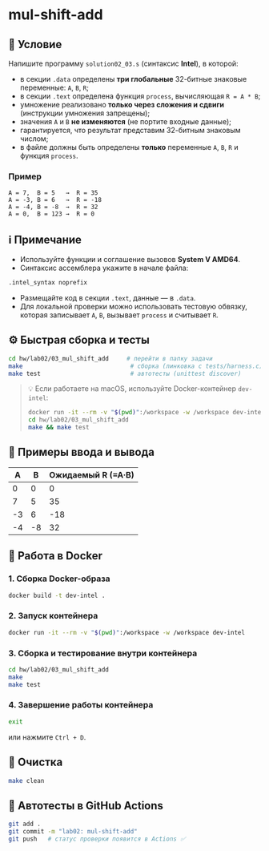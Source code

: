 # mul-shift-add

## 📝 Условие

Напишите программу `solution02_03.s` (синтаксис **Intel**), в которой:

- в секции `.data` определены **три глобальные** 32-битные знаковые переменные: `A`, `B`, `R`;
- в секции `.text` определена функция `process`, вычисляющая `R = A * B`;
- умножение реализовано **только через сложения и сдвиги** (инструкции умножения запрещены);
- значения `A` и `B` **не изменяются** (не портите входные данные);
- гарантируется, что результат представим 32-битным знаковым числом;
- в файле должны быть определены **только** переменные `A`, `B`, `R` и функция `process`.

### Пример
```text
A = 7,  B = 5   →  R = 35
A = -3, B = 6   →  R = -18
A = -4, B = -8  →  R = 32
A = 0,  B = 123 →  R = 0
```

## ℹ️ Примечание

- Используйте функции и соглашение вызовов **System V AMD64**.
- Синтаксис ассемблера укажите в начале файла:
```asm
.intel_syntax noprefix
```
- Размещайте код в секции `.text`, данные — в `.data`.
- Для локальной проверки можно использовать тестовую обвязку, которая записывает `A`, `B`, вызывает `process` и считывает `R`.

## ⚙️ Быстрая сборка и тесты

```bash
cd hw/lab02/03_mul_shift_add     # перейти в папку задачи
make                              # сборка (линковка с tests/harness.c)
make test                         # автотесты (unittest discover)
```

> 💡 Если работаете на macOS, используйте Docker-контейнер `dev-intel`:
> ```bash
> docker run -it --rm -v "$(pwd)":/workspace -w /workspace dev-intel
> cd hw/lab02/03_mul_shift_add
> make && make test
> ```

## 🧪 Примеры ввода и вывода

| A  | B  | Ожидаемый R (=A·B) |
|----|----|---------------------|
| 0  | 0  | 0                   |
| 7  | 5  | 35                  |
| -3 | 6  | -18                 |
| -4 | -8 | 32                  |

## 🐳 Работа в Docker

### 1. Сборка Docker-образа

```bash
docker build -t dev-intel .
```

### 2. Запуск контейнера

```bash
docker run -it --rm -v "$(pwd)":/workspace -w /workspace dev-intel
```

### 3. Сборка и тестирование внутри контейнера

```bash
cd hw/lab02/03_mul_shift_add
make
make test
```

### 4. Завершение работы контейнера

```bash
exit
```

или нажмите `Ctrl + D`.

## 🧹 Очистка

```bash
make clean
```

## 🚀 Автотесты в GitHub Actions

```bash
git add .
git commit -m "lab02: mul-shift-add"
git push   # статус проверки появится в Actions ✅
```
